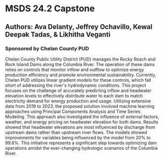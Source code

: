 # MSDS 24.2 Capstone
## Authors: Ava Delanty, Jeffrey Ochavillo, Kewal Deepak Tadas, & Likhitha Veganti
### Sponsored by Chelan County PUD

Chelan County Public Utility District (PUD) manages the Rocky Reach and Rock Island Dams along the Columbia River. The operation of these dams relies on controls that monitor inflow and outflow to optimize energy production efficiency and promote environmental sustainability. Currently, Chelan PUD utilizes linear gradient models for these controls, which fall short of addressing the river's hydrodynamic conditions. This project focuses on the challenge of accurately predicting inflow and headwater elevation levels to effectively distribute water to each dam to match electricity demand for energy production and usage. Utilizing extensive data from 2019 to 2023, the proposed solution involved machine learning approaches using Principal Components Analysis and Time Series Modeling. This approach also investigated the influence of external factors, weather, and energy pricing on headwater elevation for both dams. Results showed that headwater elevations are most influenced by discharge from upstream dams rather than upstream river flows. The models showed improvements for variables being influenced by the model from 20% to 99.6%. This initiative represents a significant step towards optimizing dam operations amidst the ever-changing hydrologic scenarios of the Columbia River.




